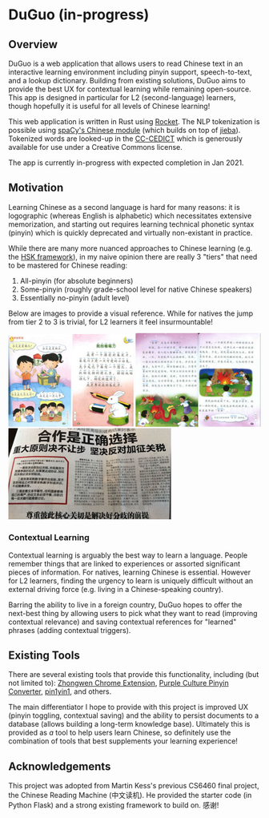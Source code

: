 # DuGuo (in-progress)

## Overview

DuGuo is a web application that allows users to read Chinese text in an interactive learning environment including pinyin support, speech-to-text, and a lookup dictionary. Building from existing solutions, DuGuo aims to provide the best UX for contextual learning while remaining open-source. This app is designed in particular for L2 (second-language) learners, though hopefully it is useful for all levels of Chinese learning! 

This web application is written in Rust using [Rocket](https://rocket.rs/). The NLP tokenization is possible using [spaCy's Chinese module](https://spacy.io/models/zh) (which builds on top of [jieba](https://github.com/fxsjy/jieba)). Tokenized words are looked-up in the [CC-CEDICT](https://cc-cedict.org/wiki/) which is generously available for use under a Creative Commons license.

The app is currently in-progress with expected completion in Jan 2021.

## Motivation

Learning Chinese as a second language is hard for many reasons: it is logographic (whereas English is alphabetic) which necessitates extensive memorization, and starting out requires learning technical phonetic syntax (pinyin) which is quickly deprecated and virtually non-existant in practice.

While there are many more nuanced approaches to Chinese learning (e.g. the [HSK framework](https://en.wikipedia.org/wiki/Hanyu_Shuiping_Kaoshi)), in my naive opinion there are really 3 "tiers" that need to be mastered for Chinese reading:

1. All-pinyin (for absolute beginners)
2. Some-pinyin (roughly grade-school level for native Chinese speakers)
3. Essentially no-pinyin (adult level)

Below are images to provide a visual reference. While for natives the jump from tier 2 to 3 is trivial, for L2 learners it feel insurmountable!

[<img src="design/images/textbook-beginner.jpg" alt="A beginner-level Chinese textbook with pinyin included for all words ('Tier 1')." width="250">](design/images/textbook-beginner.jpg)
[<img src="design/images/textbook-intermediate.jpg" alt="An intermediate-level Chinese textbook with pinyin for some words ('Tier 2'). In practice, this is grade-school level for natives!" width="250">](design/images/textbook-intermediate.jpg)
[<img src="design/images/newspaper-hard.jpg" alt="A native-level article from a Chinese newspaper ('Tier 3'). No pinyin is used at all, since natives don't really need it!" width="325">](design/images/newspaper-hard.jpg)

### Contextual Learning 

Contextual learning is arguably the best way to learn a language. People remember things that are linked to experiences or assorted significant pieces of information. For natives, learning Chinese is essential. However for L2 learners, finding the urgency to learn is uniquely difficult without an external driving force (e.g. living in a Chinese-speaking country).

Barring the ability to live in a foreign country, DuGuo hopes to offer the next-best thing by allowing users to pick what they want to read (improving contextual relevance) and saving contextual references for "learned" phrases (adding contextual triggers).

## Existing Tools

There are several existing tools that provide this functionality, including (but not limited to): [Zhongwen Chrome Extension](https://chrome.google.com/webstore/detail/zhongwen-chinese-english/kkmlkkjojmombglmlpbpapmhcaljjkde?hl=en), [Purple Culture Pinyin Converter](https://www.purpleculture.net/chinese-pinyin-converter/), [pin1yin1](https://www.pin1yin1.com/), and others.

The main differentiator I hope to provide with this project is improved UX (pinyin toggling, contextual saving) and the ability to persist documents to a database (allows building a long-term knowledge base). Ultimately this is provided as _a_ tool to help users learn Chinese, so definitely use the combination of tools that best supplements your learning experience!

## Acknowledgements

This project was adopted from Martin Kess's previous CS6460 final project, the Chinese Reading Machine (中文读机). He provided the starter code (in Python Flask) and a strong existing framework to build on. 感谢!
